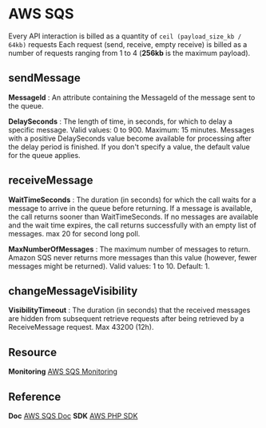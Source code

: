 # AWS SQS

Every API interaction is billed as a quantity of `ceil (payload_size_kb / 64kb)` requests
Each request (send, receive, empty receive) is billed as a number of requests ranging from 1 to 4 (**256kb** is the maximum payload).


## sendMessage

**MessageId** : An attribute containing the MessageId of the message sent to the queue.
  
**DelaySeconds** : The length of time, in seconds, for which to delay a specific message. Valid values: 0 to 900. Maximum: 15 minutes. Messages with a positive DelaySeconds value become available for processing after the delay period is finished. If you don't specify a value, the default value for the queue applies.


## receiveMessage  

**WaitTimeSeconds** : The duration (in seconds) for which the call waits for a message to arrive in the queue before returning. If a message is available, the call returns sooner than WaitTimeSeconds. If no messages are available and the wait time expires, the call returns successfully with an empty list of messages. max 20 for second long poll.

**MaxNumberOfMessages** : The maximum number of messages to return. Amazon SQS never returns more messages than this value (however, fewer messages might be returned). Valid values: 1 to 10. Default: 1.


## changeMessageVisibility

**VisibilityTimeout** : The duration (in seconds) that the received messages are hidden from subsequent retrieve requests after being retrieved by a ReceiveMessage request. Max 43200 (12h).

## Resource

**Monitoring** [AWS SQS Monitoring](https://docs.aws.amazon.com/AWSSimpleQueueService/latest/SQSDeveloperGuide/sqs-monitoring-using-cloudwatch.html)

## Reference

**Doc** [AWS SQS Doc](https://docs.aws.amazon.com/AWSSimpleQueueService/latest/APIReference/Welcome.html)
**SDK** [AWS PHP SDK](https://github.com/aws/aws-sdk-php)